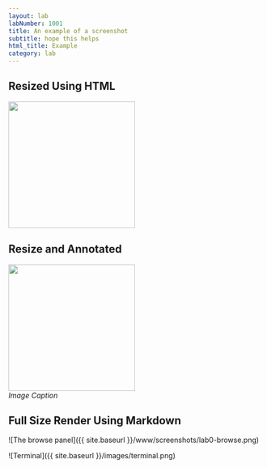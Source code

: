```yaml
---
layout: lab
labNumber: 1001
title: An example of a screenshot
subtitle: hope this helps
html_title: Example
category: lab
---
```



## Resized Using HTML
<img src="{{ site.baseurl }}/www/screenshots/lab0-browse.png" width="250"/>


## Resize and Annotated
<img src="{{ site.baseurl }}/www/screenshots/lab0-browse.png" width="250" /><br/>
*Image Caption*


## Full Size Render Using Markdown
![The browse panel]({{ site.baseurl }}/www/screenshots/lab0-browse.png)

![Terminal]({{ site.baseurl }}/images/terminal.png)